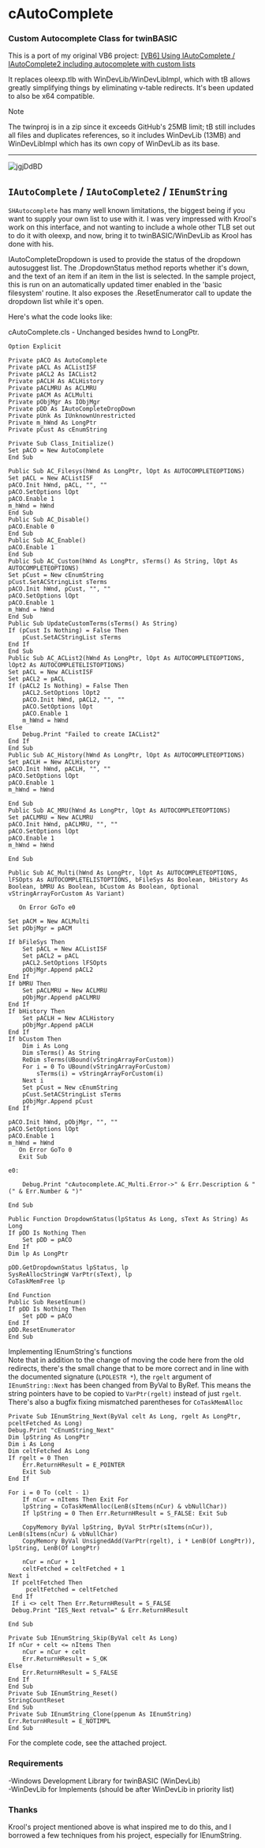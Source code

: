 # cAutoComplete
### Custom Autocomplete Class for twinBASIC

This is a port of my original VB6 project: [[VB6] Using IAutoComplete / IAutoComplete2 including autocomplete with custom lists ](https://www.vbforums.com/showthread.php?836015-VB6-Using-IAutoComplete-IAutoComplete2-including-autocomplete-with-custom-lists)

It replaces oleexp.tlb with WinDevLib/WinDevLibImpl, which with tB allows greatly simplifying things by eliminating v-table redirects. It's been updated to also be x64 compatible.

>[!NOTE]
>The twinproj is in a zip since it exceeds GitHub's 25MB limit; tB still includes all files and duplicates references, so it includes WinDevLib (13MB) and WinDevLibImpl which has its own copy of WinDevLib as its base.
----

![jgjDdBD](https://github.com/user-attachments/assets/894a28ba-c1e6-4165-bb4e-fbe498aadfb0)

## `IAutoComplete` / `IAutoComplete2` / `IEnumString`

`SHAutocomplete` has many well known limitations, the biggest being if you want to supply your own list to use with it. I was very impressed with Krool's work on this interface, and not wanting to include a whole other TLB set out to do it with oleexp, and now, bring it to twinBASIC/WinDevLib as Krool has done with his.

IAutoCompleteDropdown is used to provide the status of the dropdown autosuggest list. The .DropdownStatus method reports whether it's down, and the text of an item if an item in the list is selected. In the sample project, this is run on an automatically updated timer enabled in the 'basic filesystem' routine. It also exposes the .ResetEnumerator call to update the dropdown list while it's open.

Here's what the code looks like:


cAutoComplete.cls - Unchanged besides hwnd to LongPtr.

```vba
Option Explicit

Private pACO As AutoComplete
Private pACL As ACListISF
Private pACL2 As IACList2
Private pACLH As ACLHistory
Private pACLMRU As ACLMRU
Private pACM As ACLMulti
Private pObjMgr As IObjMgr
Private pDD As IAutoCompleteDropDown
Private pUnk As IUnknownUnrestricted
Private m_hWnd As LongPtr
Private pCust As cEnumString
 
Private Sub Class_Initialize()
Set pACO = New AutoComplete
End Sub

Public Sub AC_Filesys(hWnd As LongPtr, lOpt As AUTOCOMPLETEOPTIONS)
Set pACL = New ACListISF
pACO.Init hWnd, pACL, "", ""
pACO.SetOptions lOpt
pACO.Enable 1
m_hWnd = hWnd
End Sub
Public Sub AC_Disable()
pACO.Enable 0
End Sub
Public Sub AC_Enable()
pACO.Enable 1
End Sub
Public Sub AC_Custom(hWnd As LongPtr, sTerms() As String, lOpt As AUTOCOMPLETEOPTIONS)
Set pCust = New cEnumString
pCust.SetACStringList sTerms
pACO.Init hWnd, pCust, "", ""
pACO.SetOptions lOpt
pACO.Enable 1
m_hWnd = hWnd
End Sub
Public Sub UpdateCustomTerms(sTerms() As String)
If (pCust Is Nothing) = False Then
    pCust.SetACStringList sTerms
End If
End Sub
Public Sub AC_ACList2(hWnd As LongPtr, lOpt As AUTOCOMPLETEOPTIONS, lOpt2 As AUTOCOMPLETELISTOPTIONS)
Set pACL = New ACListISF
Set pACL2 = pACL
If (pACL2 Is Nothing) = False Then
    pACL2.SetOptions lOpt2
    pACO.Init hWnd, pACL2, "", ""
    pACO.SetOptions lOpt
    pACO.Enable 1
    m_hWnd = hWnd
Else
    Debug.Print "Failed to create IACList2"
End If
End Sub
Public Sub AC_History(hWnd As LongPtr, lOpt As AUTOCOMPLETEOPTIONS)
Set pACLH = New ACLHistory
pACO.Init hWnd, pACLH, "", ""
pACO.SetOptions lOpt
pACO.Enable 1
m_hWnd = hWnd

End Sub
Public Sub AC_MRU(hWnd As LongPtr, lOpt As AUTOCOMPLETEOPTIONS)
Set pACLMRU = New ACLMRU
pACO.Init hWnd, pACLMRU, "", ""
pACO.SetOptions lOpt
pACO.Enable 1
m_hWnd = hWnd

End Sub

Public Sub AC_Multi(hWnd As LongPtr, lOpt As AUTOCOMPLETEOPTIONS, lFSOpts As AUTOCOMPLETELISTOPTIONS, bFileSys As Boolean, bHistory As Boolean, bMRU As Boolean, bCustom As Boolean, Optional vStringArrayForCustom As Variant)

   On Error GoTo e0

Set pACM = New ACLMulti
Set pObjMgr = pACM

If bFileSys Then
    Set pACL = New ACListISF
    Set pACL2 = pACL
    pACL2.SetOptions lFSOpts
    pObjMgr.Append pACL2
End If
If bMRU Then
    Set pACLMRU = New ACLMRU
    pObjMgr.Append pACLMRU
End If
If bHistory Then
    Set pACLH = New ACLHistory
    pObjMgr.Append pACLH
End If
If bCustom Then
    Dim i As Long
    Dim sTerms() As String
    ReDim sTerms(UBound(vStringArrayForCustom))
    For i = 0 To UBound(vStringArrayForCustom)
        sTerms(i) = vStringArrayForCustom(i)
    Next i
    Set pCust = New cEnumString
    pCust.SetACStringList sTerms
    pObjMgr.Append pCust
End If

pACO.Init hWnd, pObjMgr, "", ""
pACO.SetOptions lOpt
pACO.Enable 1
m_hWnd = hWnd
   On Error GoTo 0
   Exit Sub

e0:

    Debug.Print "cAutocomplete.AC_Multi.Error->" & Err.Description & " (" & Err.Number & ")"

End Sub

Public Function DropdownStatus(lpStatus As Long, sText As String) As Long
If pDD Is Nothing Then
    Set pDD = pACO
End If
Dim lp As LongPtr

pDD.GetDropdownStatus lpStatus, lp
SysReAllocStringW VarPtr(sText), lp
CoTaskMemFree lp

End Function
Public Sub ResetEnum()
If pDD Is Nothing Then
    Set pDD = pACO
End If
pDD.ResetEnumerator
End Sub
```

Implementing IEnumString's functions\
Note that in addition to the change of moving the code here from the old redirects, there's the small change that to be more correct and in line with the documented signature (`LPOLESTR *`), the `rgelt` argument of `IEnumString::Next` has been changed from ByVal to ByRef. This means the string pointers have to be copied to `VarPtr(rgelt)` instead of just `rgelt`. There's also a bugfix fixing mismatched parentheses for `CoTaskMemAlloc`


```vba
Private Sub IEnumString_Next(ByVal celt As Long, rgelt As LongPtr, pceltFetched As Long)
Debug.Print "cEnumString_Next"
Dim lpString As LongPtr
Dim i As Long
Dim celtFetched As Long
If rgelt = 0 Then
    Err.ReturnHResult = E_POINTER
    Exit Sub
End If

For i = 0 To (celt - 1)
    If nCur = nItems Then Exit For
    lpString = CoTaskMemAlloc(LenB(sItems(nCur) & vbNullChar))
    If lpString = 0 Then Err.ReturnHResult = S_FALSE: Exit Sub
    
    CopyMemory ByVal lpString, ByVal StrPtr(sItems(nCur)), LenB(sItems(nCur) & vbNullChar)
    CopyMemory ByVal UnsignedAdd(VarPtr(rgelt), i * LenB(Of LongPtr)), lpString, LenB(Of LongPtr)
    
    nCur = nCur + 1
    celtFetched = celtFetched + 1
Next i
 If pceltFetched Then
     pceltFetched = celtFetched
 End If
 If i <> celt Then Err.ReturnHResult = S_FALSE
 Debug.Print "IES_Next retval=" & Err.ReturnHResult

End Sub

Private Sub IEnumString_Skip(ByVal celt As Long)
If nCur + celt <= nItems Then
    nCur = nCur + celt
    Err.ReturnHResult = S_OK
Else
    Err.ReturnHResult = S_FALSE
End If
End Sub
Private Sub IEnumString_Reset()
StringCountReset
End Sub
Private Sub IEnumString_Clone(ppenum As IEnumString)
Err.ReturnHResult = E_NOTIMPL
End Sub
```

For the complete code, see the attached project.

### Requirements 
-Windows Development Library for twinBASIC (WinDevLib)\
-WinDevLib for Implements (should be after WinDevLib in priority list)

### Thanks 
Krool's project mentioned above is what inspired me to do this, and I borrowed a few techniques from his project, especially for IEnumString.
